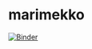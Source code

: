 # marimekko

[![Binder](https://mybinder.org/badge_logo.svg)](https://mybinder.org/v2/gh/gbrault/marimekko/master)
